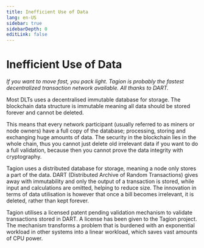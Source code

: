 ```yaml
---
title: Inefficient Use of Data
lang: en-US
sidebar: true
sidebarDepth: 0
editLink: false
---
```


# Inefficient Use of Data

_If you want to move fast, you pack light. Tagion is probably the fastest decentralized transaction network available. All thanks to DART._

Most DLTs uses a decentralised immutable database for storage. The blockchain data structure is immutable meaning all data should be stored forever and cannot be deleted. 

This means that every network participant (usually referred to as miners or node owners) have a full copy of the database; processing, storing and exchanging huge amounts of data. The security in the blockchain lies in the whole chain, thus you cannot just delete old irrelevant data if you want to do a full validation, because then you cannot prove the data integrity with cryptography. 

Tagion uses a distributed database for storage, meaning a node only stores a part of the data. DART (Distributed Archive of Random Transactions) gives away with immutability and only the output of a transaction is stored, while input and calculations are omitted, helping to reduce size. The innovation in terms of data utilisation is however that once a bill becomes irrelevant, it is deleted, rather than kept forever. 

Tagion utilises a licensed patent pending validation mechanism to validate transactions stored in DART. A license has been given to the Tagion project. The mechanism transforms a problem that is burdened with an exponential workload in other systems into a linear workload, which saves vast amounts of CPU power.

